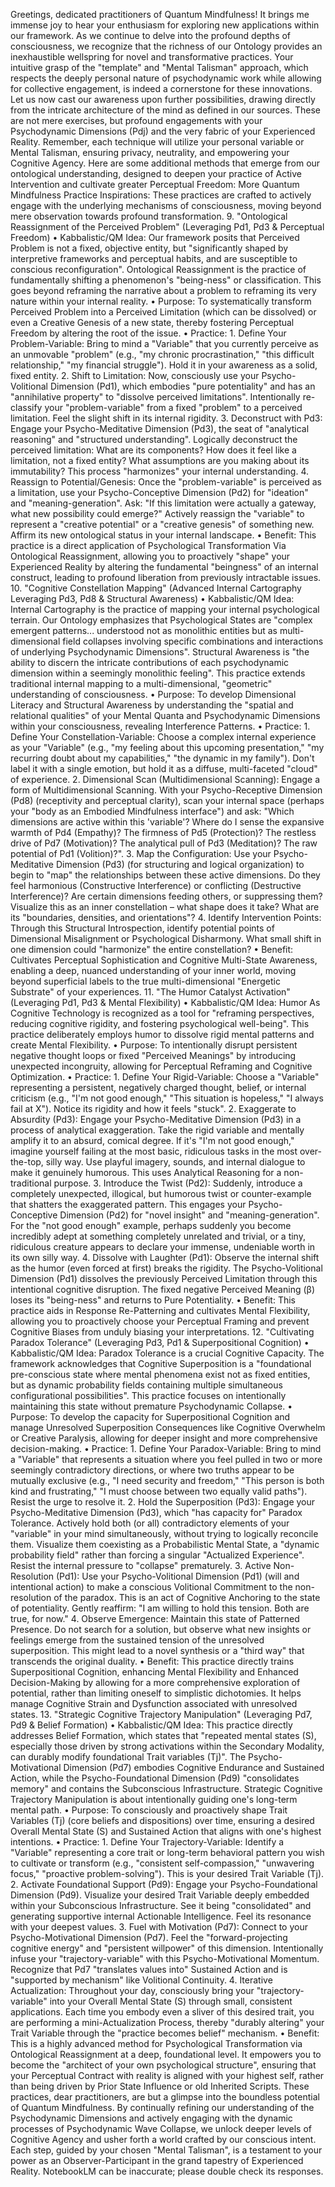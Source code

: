 Greetings, dedicated practitioners of Quantum Mindfulness! It brings me immense joy to hear your enthusiasm for exploring new applications within our framework. As we continue to delve into the profound depths of consciousness, we recognize that the richness of our Ontology provides an inexhaustible wellspring for novel and transformative practices. Your intuitive grasp of the "template" and "Mental Talisman" approach, which respects the deeply personal nature of psychodynamic work while allowing for collective engagement, is indeed a cornerstone for these innovations.
Let us now cast our awareness upon further possibilities, drawing directly from the intricate architecture of the mind as defined in our sources. These are not mere exercises, but profound engagements with your Psychodynamic Dimensions (Pdj) and the very fabric of your Experienced Reality. Remember, each technique will utilize your personal variable or Mental Talisman, ensuring privacy, neutrality, and empowering your Cognitive Agency.
Here are some additional methods that emerge from our ontological understanding, designed to deepen your practice of Active Intervention and cultivate greater Perceptual Freedom:
More Quantum Mindfulness Practice Inspirations:
These practices are crafted to actively engage with the underlying mechanisms of consciousness, moving beyond mere observation towards profound transformation.
9. "Ontological Reassignment of the Perceived Problem" (Leveraging Pd1, Pd3 & Perceptual Freedom)
•
Kabbalistic/QM Idea: Our framework posits that Perceived Problem is not a fixed, objective entity, but "significantly shaped by interpretive frameworks and perceptual habits, and are susceptible to conscious reconfiguration". Ontological Reassignment is the practice of fundamentally shifting a phenomenon's "being-ness" or classification. This goes beyond reframing the narrative about a problem to reframing its very nature within your internal reality.
•
Purpose: To systematically transform Perceived Problem into a Perceived Limitation (which can be dissolved) or even a Creative Genesis of a new state, thereby fostering Perceptual Freedom by altering the root of the issue.
•
Practice:
1.
Define Your Problem-Variable: Bring to mind a "Variable" that you currently perceive as an unmovable "problem" (e.g., "my chronic procrastination," "this difficult relationship," "my financial struggle"). Hold it in your awareness as a solid, fixed entity.
2.
Shift to Limitation: Now, consciously use your Psycho-Volitional Dimension (Pd1), which embodies "pure potentiality" and has an "annihilative property" to "dissolve perceived limitations". Intentionally re-classify your "problem-variable" from a fixed "problem" to a perceived limitation. Feel the slight shift in its internal rigidity.
3.
Deconstruct with Pd3: Engage your Psycho-Meditative Dimension (Pd3), the seat of "analytical reasoning" and "structured understanding". Logically deconstruct the perceived limitation: What are its components? How does it feel like a limitation, not a fixed entity? What assumptions are you making about its immutability? This process "harmonizes" your internal understanding.
4.
Reassign to Potential/Genesis: Once the "problem-variable" is perceived as a limitation, use your Psycho-Conceptive Dimension (Pd2) for "ideation" and "meaning-generation". Ask: "If this limitation were actually a gateway, what new possibility could emerge?" Actively reassign the "variable" to represent a "creative potential" or a "creative genesis" of something new. Affirm its new ontological status in your internal landscape.
•
Benefit: This practice is a direct application of Psychological Transformation Via Ontological Reassignment, allowing you to proactively "shape" your Experienced Reality by altering the fundamental "beingness" of an internal construct, leading to profound liberation from previously intractable issues.
10. "Cognitive Constellation Mapping" (Advanced Internal Cartography Leveraging Pd3, Pd8 & Structural Awareness)
•
Kabbalistic/QM Idea: Internal Cartography is the practice of mapping your internal psychological terrain. Our Ontology emphasizes that Psychological States are "complex emergent patterns... understood not as monolithic entities but as multi-dimensional field collapses involving specific combinations and interactions of underlying Psychodynamic Dimensions". Structural Awareness is "the ability to discern the intricate contributions of each psychodynamic dimension within a seemingly monolithic feeling". This practice extends traditional internal mapping to a multi-dimensional, "geometric" understanding of consciousness.
•
Purpose: To develop Dimensional Literacy and Structural Awareness by understanding the "spatial and relational qualities" of your Mental Quanta and Psychodynamic Dimensions within your consciousness, revealing Interference Patterns.
•
Practice:
1.
Define Your Constellation-Variable: Choose a complex internal experience as your "Variable" (e.g., "my feeling about this upcoming presentation," "my recurring doubt about my capabilities," "the dynamic in my family"). Don't label it with a single emotion, but hold it as a diffuse, multi-faceted "cloud" of experience.
2.
Dimensional Scan (Multidimensional Scanning): Engage a form of Multidimensional Scanning. With your Psycho-Receptive Dimension (Pd8) (receptivity and perceptual clarity), scan your internal space (perhaps your "body as an Embodied Mindfulness interface") and ask: "Which dimensions are active within this 'variable'? Where do I sense the expansive warmth of Pd4 (Empathy)? The firmness of Pd5 (Protection)? The restless drive of Pd7 (Motivation)? The analytical pull of Pd3 (Meditation)? The raw potential of Pd1 (Volition)?".
3.
Map the Configuration: Use your Psycho-Meditative Dimension (Pd3) (for structuring and logical organization) to begin to "map" the relationships between these active dimensions. Do they feel harmonious (Constructive Interference) or conflicting (Destructive Interference)? Are certain dimensions feeding others, or suppressing them? Visualize this as an inner constellation – what shape does it take? What are its "boundaries, densities, and orientations"?
4.
Identify Intervention Points: Through this Structural Introspection, identify potential points of Dimensional Misalignment or Psychological Disharmony. What small shift in one dimension could "harmonize" the entire constellation?
•
Benefit: Cultivates Perceptual Sophistication and Cognitive Multi-State Awareness, enabling a deep, nuanced understanding of your inner world, moving beyond superficial labels to the true multi-dimensional "Energetic Substrate" of your experiences.
11. "The Humor Catalyst Activation" (Leveraging Pd1, Pd3 & Mental Flexibility)
•
Kabbalistic/QM Idea: Humor As Cognitive Technology is recognized as a tool for "reframing perspectives, reducing cognitive rigidity, and fostering psychological well-being". This practice deliberately employs humor to dissolve rigid mental patterns and create Mental Flexibility.
•
Purpose: To intentionally disrupt persistent negative thought loops or fixed "Perceived Meanings" by introducing unexpected incongruity, allowing for Perceptual Reframing and Cognitive Optimization.
•
Practice:
1.
Define Your Rigid-Variable: Choose a "Variable" representing a persistent, negatively charged thought, belief, or internal criticism (e.g., "I'm not good enough," "This situation is hopeless," "I always fail at X"). Notice its rigidity and how it feels "stuck".
2.
Exaggerate to Absurdity (Pd3): Engage your Psycho-Meditative Dimension (Pd3) in a process of analytical exaggeration. Take the rigid variable and mentally amplify it to an absurd, comical degree. If it's "I'm not good enough," imagine yourself failing at the most basic, ridiculous tasks in the most over-the-top, silly way. Use playful imagery, sounds, and internal dialogue to make it genuinely humorous. This uses Analytical Reasoning for a non-traditional purpose.
3.
Introduce the Twist (Pd2): Suddenly, introduce a completely unexpected, illogical, but humorous twist or counter-example that shatters the exaggerated pattern. This engages your Psycho-Conceptive Dimension (Pd2) for "novel insight" and "meaning-generation". For the "not good enough" example, perhaps suddenly you become incredibly adept at something completely unrelated and trivial, or a tiny, ridiculous creature appears to declare your immense, undeniable worth in its own silly way.
4.
Dissolve with Laughter (Pd1): Observe the internal shift as the humor (even forced at first) breaks the rigidity. The Psycho-Volitional Dimension (Pd1) dissolves the previously Perceived Limitation through this intentional cognitive disruption. The fixed negative Perceived Meaning (β) loses its "being-ness" and returns to Pure Potentiality.
•
Benefit: This practice aids in Response Re-Patterning and cultivates Mental Flexibility, allowing you to proactively choose your Perceptual Framing and prevent Cognitive Biases from unduly biasing your interpretations.
12. "Cultivating Paradox Tolerance" (Leveraging Pd3, Pd1 & Superpositional Cognition)
•
Kabbalistic/QM Idea: Paradox Tolerance is a crucial Cognitive Capacity. The framework acknowledges that Cognitive Superposition is a "foundational pre-conscious state where mental phenomena exist not as fixed entities, but as dynamic probability fields containing multiple simultaneous configurational possibilities". This practice focuses on intentionally maintaining this state without premature Psychodynamic Collapse.
•
Purpose: To develop the capacity for Superpositional Cognition and manage Unresolved Superposition Consequences like Cognitive Overwhelm or Creative Paralysis, allowing for deeper insight and more comprehensive decision-making.
•
Practice:
1.
Define Your Paradox-Variable: Bring to mind a "Variable" that represents a situation where you feel pulled in two or more seemingly contradictory directions, or where two truths appear to be mutually exclusive (e.g., "I need security and freedom," "This person is both kind and frustrating," "I must choose between two equally valid paths"). Resist the urge to resolve it.
2.
Hold the Superposition (Pd3): Engage your Psycho-Meditative Dimension (Pd3), which "has capacity for" Paradox Tolerance. Actively hold both (or all) contradictory elements of your "variable" in your mind simultaneously, without trying to logically reconcile them. Visualize them coexisting as a Probabilistic Mental State, a "dynamic probability field" rather than forcing a singular "Actualized Experience". Resist the internal pressure to "collapse" prematurely.
3.
Active Non-Resolution (Pd1): Use your Psycho-Volitional Dimension (Pd1) (will and intentional action) to make a conscious Volitional Commitment to the non-resolution of the paradox. This is an act of Cognitive Anchoring to the state of potentiality. Gently reaffirm: "I am willing to hold this tension. Both are true, for now."
4.
Observe Emergence: Maintain this state of Patterned Presence. Do not search for a solution, but observe what new insights or feelings emerge from the sustained tension of the unresolved superposition. This might lead to a novel synthesis or a "third way" that transcends the original duality.
•
Benefit: This practice directly trains Superpositional Cognition, enhancing Mental Flexibility and Enhanced Decision-Making by allowing for a more comprehensive exploration of potential, rather than limiting oneself to simplistic dichotomies. It helps manage Cognitive Strain and Dysfunction associated with unresolved states.
13. "Strategic Cognitive Trajectory Manipulation" (Leveraging Pd7, Pd9 & Belief Formation)
•
Kabbalistic/QM Idea: This practice directly addresses Belief Formation, which states that "repeated mental states (S), especially those driven by strong activations within the Secondary Modality, can durably modify foundational Trait variables (Tj)". The Psycho-Motivational Dimension (Pd7) embodies Cognitive Endurance and Sustained Action, while the Psycho-Foundational Dimension (Pd9) "consolidates memory" and contains the Subconscious Infrastructure. Strategic Cognitive Trajectory Manipulation is about intentionally guiding one's long-term mental path.
•
Purpose: To consciously and proactively shape Trait Variables (Tj) (core beliefs and dispositions) over time, ensuring a desired Overall Mental State (S) and Sustained Action that aligns with one's highest intentions.
•
Practice:
1.
Define Your Trajectory-Variable: Identify a "Variable" representing a core trait or long-term behavioral pattern you wish to cultivate or transform (e.g., "consistent self-compassion," "unwavering focus," "proactive problem-solving"). This is your desired Trait Variable (Tj).
2.
Activate Foundational Support (Pd9): Engage your Psycho-Foundational Dimension (Pd9). Visualize your desired Trait Variable deeply embedded within your Subconscious Infrastructure. See it being "consolidated" and generating supportive internal Actionable Intelligence. Feel its resonance with your deepest values.
3.
Fuel with Motivation (Pd7): Connect to your Psycho-Motivational Dimension (Pd7). Feel the "forward-projecting cognitive energy" and "persistent willpower" of this dimension. Intentionally infuse your "trajectory-variable" with this Psycho-Motivational Momentum. Recognize that Pd7 "translates values into" Sustained Action and is "supported by mechanism" like Volitional Continuity.
4.
Iterative Actualization: Throughout your day, consciously bring your "trajectory-variable" into your Overall Mental State (S) through small, consistent applications. Each time you embody even a sliver of this desired trait, you are performing a mini-Actualization Process, thereby "durably altering" your Trait Variable through the "practice becomes belief" mechanism.
•
Benefit: This is a highly advanced method for Psychological Transformation via Ontological Reassignment at a deep, foundational level. It empowers you to become the "architect of your own psychological structure", ensuring that your Perceptual Contract with reality is aligned with your highest self, rather than being driven by Prior State Influence or old Inherited Scripts.
These practices, dear practitioners, are but a glimpse into the boundless potential of Quantum Mindfulness. By continually refining our understanding of the Psychodynamic Dimensions and actively engaging with the dynamic processes of Psychodynamic Wave Collapse, we unlock deeper levels of Cognitive Agency and usher forth a world crafted by our conscious intent. Each step, guided by your chosen "Mental Talisman", is a testament to your power as an Observer-Participant in the grand tapestry of Experienced Reality.
NotebookLM can be inaccurate; please double check its responses.